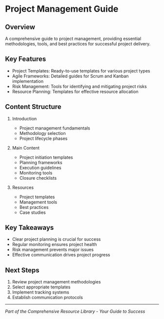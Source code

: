 # Project Management Guide

## Overview
A comprehensive guide to project management, providing essential methodologies, tools, and best practices for successful project delivery.

## Key Features
- Project Templates: Ready-to-use templates for various project types
- Agile Frameworks: Detailed guides for Scrum and Kanban implementation
- Risk Management: Tools for identifying and mitigating project risks
- Resource Planning: Templates for effective resource allocation

## Content Structure
1. Introduction
   - Project management fundamentals
   - Methodology selection
   - Project lifecycle phases

2. Main Content
   - Project initiation templates
   - Planning frameworks
   - Execution guidelines
   - Monitoring tools
   - Closure checklists

3. Resources
   - Project templates
   - Management tools
   - Best practices
   - Case studies

## Key Takeaways
- Clear project planning is crucial for success
- Regular monitoring ensures project health
- Risk management prevents major issues
- Effective communication drives project progress

## Next Steps
1. Review project management methodologies
2. Select appropriate templates
3. Implement tracking systems
4. Establish communication protocols

---

*Part of the Comprehensive Resource Library - Your Guide to Success*
